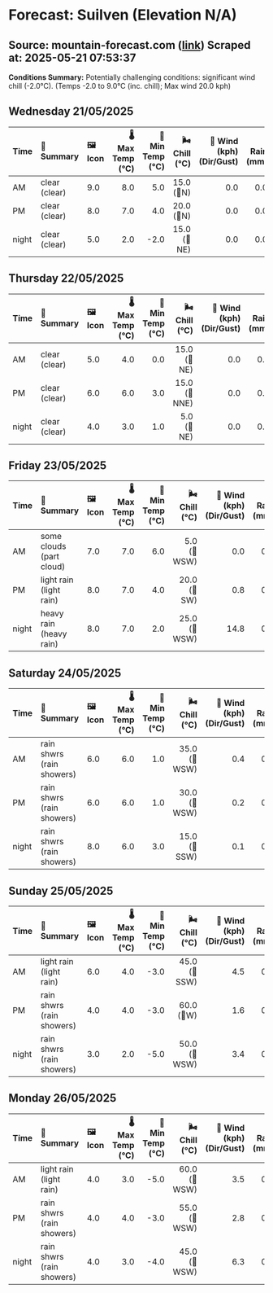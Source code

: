 # Forecast: Suilven (Elevation N/A)
**Source:** mountain-forecast.com ([link](https://www.mountain-forecast.com/peaks/Suilven/forecasts/731))
**Scraped at:** 2025-05-21 07:53:37
---

**Conditions Summary:** Potentially challenging conditions: significant wind chill (-2.0°C). (Temps -2.0 to 9.0°C (inc. chill); Max wind 20.0 kph)

## Wednesday 21/05/2025
| **Time** | **📝 Summary** | **🖼️ Icon** | **🌡️ Max Temp (°C)** | **🥶 Min Temp (°C)** | **🌬️ Chill (°C)** | **💨 Wind (kph) (Dir/Gust)** | **💧 Rain (mm)** | **❄️ Snow (cm)** | **☁️ Cloud Base (m)** | **🧊 Freezing Lvl (m)** |
|:------- |:------- |:----- |--------------: |-------------: |-----------: |---------------------: |---------: |----------: |---------------: |----------------: |
| AM      | clear<br><span class="icon-desc">(clear)</span> | 9.0 | 8.0 | 5.0 | 15.0<br>(🧭N) | 0.0 | 0.0 | 8700 | 2200 |
| PM      | clear<br><span class="icon-desc">(clear)</span> | 8.0 | 7.0 | 4.0 | 20.0<br>(🧭N) | 0.0 | 0.0 | 8650 | 1900 |
| night   | clear<br><span class="icon-desc">(clear)</span> | 5.0 | 2.0 | -2.0 | 15.0<br>(🧭NE) | 0.0 | 0.0 | 9250 | 1550 |

## Thursday 22/05/2025
| **Time** | **📝 Summary** | **🖼️ Icon** | **🌡️ Max Temp (°C)** | **🥶 Min Temp (°C)** | **🌬️ Chill (°C)** | **💨 Wind (kph) (Dir/Gust)** | **💧 Rain (mm)** | **❄️ Snow (cm)** | **☁️ Cloud Base (m)** | **🧊 Freezing Lvl (m)** |
|:------- |:------- |:----- |--------------: |-------------: |-----------: |---------------------: |---------: |----------: |---------------: |----------------: |
| AM      | clear<br><span class="icon-desc">(clear)</span> | 5.0 | 4.0 | 0.0 | 15.0<br>(🧭NE) | 0.0 | 0.0 | - | 1100 |
| PM      | clear<br><span class="icon-desc">(clear)</span> | 6.0 | 6.0 | 3.0 | 15.0<br>(🧭NNE) | 0.0 | 0.0 | - | 1400 |
| night   | clear<br><span class="icon-desc">(clear)</span> | 4.0 | 3.0 | 1.0 | 5.0<br>(🧭NE) | 0.0 | 0.0 | - | 1700 |

## Friday 23/05/2025
| **Time** | **📝 Summary** | **🖼️ Icon** | **🌡️ Max Temp (°C)** | **🥶 Min Temp (°C)** | **🌬️ Chill (°C)** | **💨 Wind (kph) (Dir/Gust)** | **💧 Rain (mm)** | **❄️ Snow (cm)** | **☁️ Cloud Base (m)** | **🧊 Freezing Lvl (m)** |
|:------- |:------- |:----- |--------------: |-------------: |-----------: |---------------------: |---------: |----------: |---------------: |----------------: |
| AM      | some clouds<br><span class="icon-desc">(part cloud)</span> | 7.0 | 7.0 | 6.0 | 5.0<br>(🧭WSW) | 0.0 | 0.0 | - | 2100 |
| PM      | light rain<br><span class="icon-desc">(light rain)</span> | 8.0 | 7.0 | 4.0 | 20.0<br>(🧭SW) | 0.8 | 0.0 | 5750 | 2150 |
| night   | heavy rain<br><span class="icon-desc">(heavy rain)</span> | 8.0 | 7.0 | 2.0 | 25.0<br>(🧭WSW) | 14.8 | 0.0 | 100 | 2600 |

## Saturday 24/05/2025
| **Time** | **📝 Summary** | **🖼️ Icon** | **🌡️ Max Temp (°C)** | **🥶 Min Temp (°C)** | **🌬️ Chill (°C)** | **💨 Wind (kph) (Dir/Gust)** | **💧 Rain (mm)** | **❄️ Snow (cm)** | **☁️ Cloud Base (m)** | **🧊 Freezing Lvl (m)** |
|:------- |:------- |:----- |--------------: |-------------: |-----------: |---------------------: |---------: |----------: |---------------: |----------------: |
| AM      | rain shwrs<br><span class="icon-desc">(rain showers)</span> | 6.0 | 6.0 | 1.0 | 35.0<br>(🧭WSW) | 0.4 | 0.0 | 200 | 1750 |
| PM      | rain shwrs<br><span class="icon-desc">(rain showers)</span> | 6.0 | 6.0 | 1.0 | 30.0<br>(🧭WSW) | 0.2 | 0.0 | 500 | 1750 |
| night   | rain shwrs<br><span class="icon-desc">(rain showers)</span> | 8.0 | 6.0 | 3.0 | 15.0<br>(🧭SSW) | 0.1 | 0.0 | 650 | 2100 |

## Sunday 25/05/2025
| **Time** | **📝 Summary** | **🖼️ Icon** | **🌡️ Max Temp (°C)** | **🥶 Min Temp (°C)** | **🌬️ Chill (°C)** | **💨 Wind (kph) (Dir/Gust)** | **💧 Rain (mm)** | **❄️ Snow (cm)** | **☁️ Cloud Base (m)** | **🧊 Freezing Lvl (m)** |
|:------- |:------- |:----- |--------------: |-------------: |-----------: |---------------------: |---------: |----------: |---------------: |----------------: |
| AM      | light rain<br><span class="icon-desc">(light rain)</span> | 6.0 | 4.0 | -3.0 | 45.0<br>(🧭SSW) | 4.5 | 0.0 | 350 | 1800 |
| PM      | rain shwrs<br><span class="icon-desc">(rain showers)</span> | 4.0 | 4.0 | -3.0 | 60.0<br>(🧭W) | 1.6 | 0.0 | 300 | 1250 |
| night   | rain shwrs<br><span class="icon-desc">(rain showers)</span> | 3.0 | 2.0 | -5.0 | 50.0<br>(🧭WSW) | 3.4 | 0.0 | 600 | 1050 |

## Monday 26/05/2025
| **Time** | **📝 Summary** | **🖼️ Icon** | **🌡️ Max Temp (°C)** | **🥶 Min Temp (°C)** | **🌬️ Chill (°C)** | **💨 Wind (kph) (Dir/Gust)** | **💧 Rain (mm)** | **❄️ Snow (cm)** | **☁️ Cloud Base (m)** | **🧊 Freezing Lvl (m)** |
|:------- |:------- |:----- |--------------: |-------------: |-----------: |---------------------: |---------: |----------: |---------------: |----------------: |
| AM      | light rain<br><span class="icon-desc">(light rain)</span> | 4.0 | 3.0 | -5.0 | 60.0<br>(🧭WSW) | 3.5 | 0.0 | 450 | 1100 |
| PM      | rain shwrs<br><span class="icon-desc">(rain showers)</span> | 4.0 | 4.0 | -3.0 | 55.0<br>(🧭WSW) | 2.8 | 0.0 | 250 | 1250 |
| night   | rain shwrs<br><span class="icon-desc">(rain showers)</span> | 4.0 | 3.0 | -4.0 | 45.0<br>(🧭WSW) | 6.3 | 0.0 | 700 | 1150 |